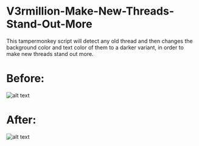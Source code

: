 # V3rmillion-Make-New-Threads-Stand-Out-More
This tampermonkey script will detect any old thread and then changes the background color and text color of them to a darker variant, in order to make new threads stand out more.

# Before:
![alt text](https://i.imgur.com/pcMtrPx.png)

# After:
![alt text](https://i.imgur.com/CxHDID2.png)
